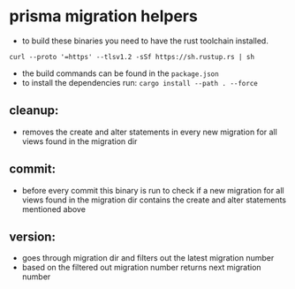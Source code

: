 # prisma migration helpers

- to build these binaries you need to have the rust toolchain installed.

```
curl --proto '=https' --tlsv1.2 -sSf https://sh.rustup.rs | sh
```

- the build commands can be found in the `package.json`
- to install the dependencies run: `cargo install --path . --force`

## cleanup:
  - removes the create and alter statements in every new migration for all views found in the migration dir

## commit:
  - before every commit this binary is run to check if a new migration for all views found in the migration dir contains the create and alter statements mentioned above

## version:
  - goes through migration dir and filters out the latest migration number 
  - based on the filtered out migration number returns next migration number 